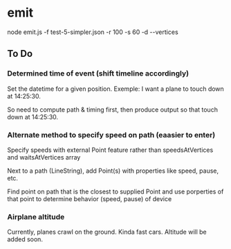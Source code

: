 # emit
 
node emit.js -f test-5-simpler.json -r 100 -s 60 -d --vertices


## To Do

### Determined time of event (shift timeline accordingly)

Set the datetime for a given position. Exemple: I want a plane to touch down at 14:25:30.

So need to compute path & timing first, then produce output so that touch down at 14:25:30.


### Alternate method to specify speed on path (eaasier to enter)

Specify speeds with external Point feature rather than speedsAtVertices and waitsAtVertices array



Next to a path (LineString), add Point(s) with properties like speed, pause, etc.

Find point on path that is the closest to supplied Point and use porperties of that point to determine behavior (speed, pause) of device


### Airplane altitude

Currently, planes crawl on the ground. Kinda fast cars.
Altitude will be added soon.